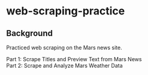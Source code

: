 # web-scraping-practice

## Background

Practiced web scraping on the Mars news site.

Part 1: Scrape Titles and Preview Text from Mars News </br>
Part 2: Scrape and Analyze Mars Weather Data
